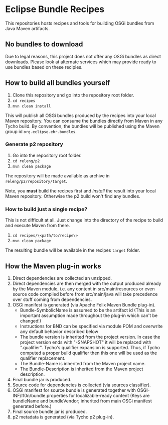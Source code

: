 Eclipse Bundle Recipes
======================

This repositories hosts recipes and tools for building OSGi bundles from Java Maven artifacts.



No bundles to download
----------------------

Due to legal reasons, this project does not offer any OSGi bundles as direct downloads. Please
look at alternate services which may provide ready to use bundles based on these recipies.



How to build all bundles yourself
---------------------------------

1. Clone this repository and go into the repository root folder.
2. `cd recipes`
3. `mvn clean install`

This will publish all OSGi bundles produced by the recipes into your local Maven repository. You can consume
the bundles directly from Maven in any Tycho build. By convention, the bundles will be published using the
Maven group id `org.eclipse.ebr.bundles`.


### Generate p2 repository

1. Go into the repository root folder.
2. `cd releng/p2`
3. `mvn clean package`

The repository will be made available as archive in `releng/p2/repository/target`.

Note, you **must** build the recipes first and *install* the result into your local Maven repository. Otherwise
the p2 build won't find any bundles.


### How to build just a single recipe?

This is not difficult at all. Just change into the directory of the recipe to build and execute Maven from there.

1. `cd recipes/\<path/to/recipe\>`
2. `mvn clean package`

The resulting bundle will be available in the recipes `target` folder.





How the Maven plug-in works
---------------------------
 1. Direct dependencies are collected an unzipped.
 2. Direct dependencies are then merged with the output produced
    already by the Maven module, i.e. any content in src/main/resources
    or even source code compiled before from src/main/java will take
    precedence over stuff coming from dependencies.
 3. OSGi manifest is generated (via Apache Felix Maven Bundle plug-in).
      - Bundle-SymbolicName is assumed to be the artifact id
        (This is an important assumption made throughout the plug-in
        which can't be changed!)
      - Instructions for BND can be specified via module POM and
        overwrite any default behavior described below
      - The bundle version is inherited from the project version. In
        case the project version ends with "-SNAPSHOT" it will be
        replaced with ".qualifier". Tycho's qualifier expansion is
        supported. Thus, if Tycho computed a proper build qualifier
        then this one will be used as the qualifier replacement.
      - The Bundle-Name is inherited from the Maven project name.
      - The Bundle-Description is inherited from the Maven project
        description.
 4. Final bundle jar is produced.
 5. Source code for dependencies is collected (via sources classifier).
 6. OSGi manifest for source bundle is generated together with
    OSGI-INF/l10n/bundle.properties for localizable-ready content
    (Keys are bundleName and bundleVendor; inherited from main OSGi
    manifest generated before.)
 7. Final source bundle jar is produced.
 8. p2 metadata is generated (via Tycho p2 plug-in).